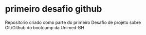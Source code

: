 # primeiro desafio github
Repositorio criado como parte do primeiro Desafio de projeto sobre Git/Github do bootcamp da Unimed-BH
